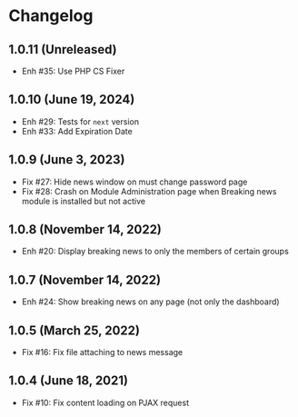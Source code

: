 Changelog
=========

1.0.11 (Unreleased)
----------------------
- Enh #35: Use PHP CS Fixer

1.0.10 (June 19, 2024)
----------------------
- Enh #29: Tests for `next` version
- Enh #33: Add Expiration Date

1.0.9 (June 3, 2023)
--------------------
- Fix #27: Hide news window on must change password page
- Fix #28: Crash on Module Administration page when Breaking news module is installed but not active

1.0.8 (November 14, 2022)
-------------------------
- Enh #20: Display breaking news to only the members of certain groups


1.0.7 (November 14, 2022)
-------------------------
- Enh #24: Show breaking news on any page (not only the dashboard)


1.0.5 (March 25, 2022)
----------------------
- Fix #16: Fix file attaching to news message


1.0.4 (June 18, 2021)
---------------------
- Fix #10: Fix content loading on PJAX request
